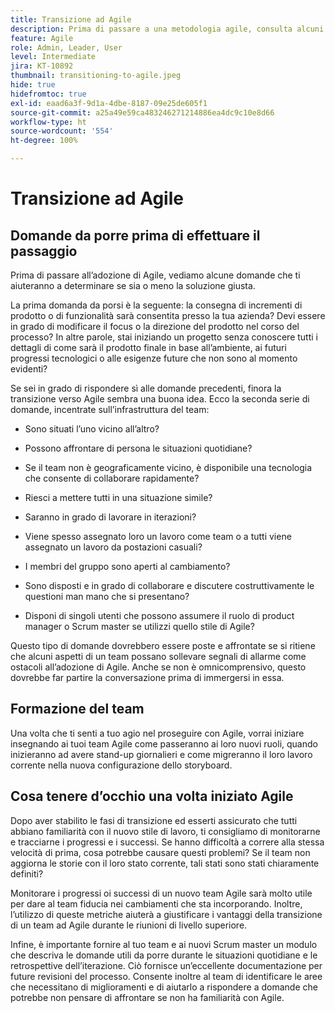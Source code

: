 ```yaml
---
title: Transizione ad Agile
description: Prima di passare a una metodologia agile, consulta alcuni consigli e domande da porre.
feature: Agile
role: Admin, Leader, User
level: Intermediate
jira: KT-10892
thumbnail: transitioning-to-agile.jpeg
hide: true
hidefromtoc: true
exl-id: eaad6a3f-9d1a-4dbe-8187-09e25de605f1
source-git-commit: a25a49e59ca483246271214886ea4dc9c10e8d66
workflow-type: ht
source-wordcount: '554'
ht-degree: 100%

---
```


# Transizione ad Agile

## Domande da porre prima di effettuare il passaggio

Prima di passare all’adozione di Agile, vediamo alcune domande che ti aiuteranno a determinare se sia o meno la soluzione giusta.

La prima domanda da porsi è la seguente: la consegna di incrementi di prodotto o di funzionalità sarà consentita presso la tua azienda? Devi essere in grado di modificare il focus o la direzione del prodotto nel corso del processo? In altre parole, stai iniziando un progetto senza conoscere tutti i dettagli di come sarà il prodotto finale in base all’ambiente, ai futuri progressi tecnologici o alle esigenze future che non sono al momento evidenti?

Se sei in grado di rispondere sì alle domande precedenti, finora la transizione verso Agile sembra una buona idea. Ecco la seconda serie di domande, incentrate sull’infrastruttura del team:

* Sono situati l’uno vicino all’altro?

* Possono affrontare di persona le situazioni quotidiane?

* Se il team non è geograficamente vicino, è disponibile una tecnologia che consente di collaborare rapidamente?

* Riesci a mettere tutti in una situazione simile?

* Saranno in grado di lavorare in iterazioni?

* Viene spesso assegnato loro un lavoro come team o a tutti viene assegnato un lavoro da postazioni casuali?

* I membri del gruppo sono aperti al cambiamento?

* Sono disposti e in grado di collaborare e discutere costruttivamente le questioni man mano che si presentano?

* Disponi di singoli utenti che possono assumere il ruolo di product manager o Scrum master se utilizzi quello stile di Agile?


Questo tipo di domande dovrebbero essere poste e affrontate se si ritiene che alcuni aspetti di un team possano sollevare segnali di allarme come ostacoli all’adozione di Agile. Anche se non è omnicomprensivo, questo dovrebbe far partire la conversazione prima di immergersi in essa.


## Formazione del team

Una volta che ti senti a tuo agio nel proseguire con Agile, vorrai iniziare insegnando ai tuoi team Agile come passeranno ai loro nuovi ruoli, quando inizieranno ad avere stand-up giornalieri e come migreranno il loro lavoro corrente nella nuova configurazione dello storyboard.


## Cosa tenere d’occhio una volta iniziato Agile

Dopo aver stabilito le fasi di transizione ed esserti assicurato che tutti abbiano familiarità con il nuovo stile di lavoro, ti consigliamo di monitorarne e tracciarne i progressi e i successi. Se hanno difficoltà a correre alla stessa velocità di prima, cosa potrebbe causare questi problemi? Se il team non aggiorna le storie con il loro stato corrente, tali stati sono stati chiaramente definiti?

Monitorare i progressi oi successi di un nuovo team Agile sarà molto utile per dare al team fiducia nei cambiamenti che sta incorporando. Inoltre, l’utilizzo di queste metriche aiuterà a giustificare i vantaggi della transizione di un team ad Agile durante le riunioni di livello superiore.

Infine, è importante fornire al tuo team e ai nuovi Scrum master un modulo che descriva le domande utili da porre durante le situazioni quotidiane e le retrospettive dell’iterazione. Ciò fornisce un’eccellente documentazione per future revisioni del processo. Consente inoltre al team di identificare le aree che necessitano di miglioramenti e di aiutarlo a rispondere a domande che potrebbe non pensare di affrontare se non ha familiarità con Agile.
